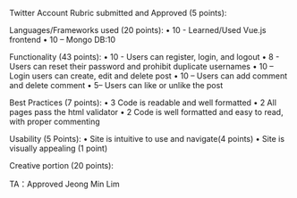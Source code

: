 Twitter Account
Rubric submitted and Approved (5 points): 

Languages/Frameworks used (20 points):
•	10 - Learned/Used Vue.js frontend
•	10 – Mongo DB:10

Functionality (43 points):
•	10 - Users can register, login, and logout
•	8 - Users can reset their password and prohibit duplicate usernames
•	10 – Login users can create, edit and delete post
•	10 – Users can add comment and delete comment
•	5– Users can like or unlike the post

Best Practices (7 points):
•	3 Code is readable and well formatted
•	2 All pages pass the html validator
•	2 Code is well formatted and easy to read, with proper commenting

Usability (5 Points):
•	Site is intuitive to use and navigate(4 points) 
•	Site is visually appealing (1 point)

Creative portion (20 points):

TA：Approved Jeong Min Lim

